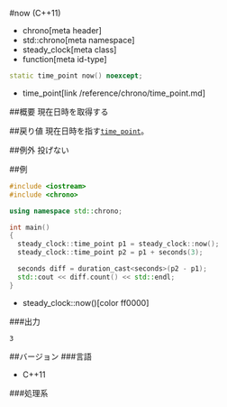 #now (C++11)
* chrono[meta header]
* std::chrono[meta namespace]
* steady_clock[meta class]
* function[meta id-type]

```cpp
static time_point now() noexcept;
```
* time_point[link /reference/chrono/time_point.md]

##概要
現在日時を取得する


##戻り値
現在日時を指す[`time_point`](/reference/chrono/time_point.md)。


##例外
投げない


##例
```cpp
#include <iostream>
#include <chrono>

using namespace std::chrono;

int main()
{
  steady_clock::time_point p1 = steady_clock::now();
  steady_clock::time_point p2 = p1 + seconds(3);

  seconds diff = duration_cast<seconds>(p2 - p1);
  std::cout << diff.count() << std::endl;
}
```
* steady_clock::now()[color ff0000]


###出力
```
3
```


##バージョン
###言語
- C++11

###処理系


